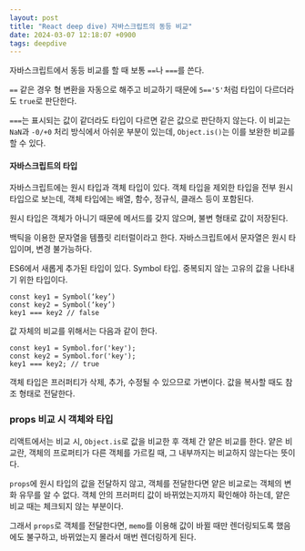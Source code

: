 ```yaml
---
layout: post
title: "React deep dive) 자바스크립트의 동등 비교"
date: 2024-03-07 12:18:07 +0900
tags: deepdive
---
```


자바스크립트에서 동등 비교를 할 때 보통 `==`나 `===`를 쓴다.

`==` 같은 경우 형 변환을 자동으로 해주고 비교하기 때문에 `5=='5'`처럼 타입이 다르더라도 `true`로 판단한다.

`===`는 표시되는 값이 같더라도 타입이 다르면 같은 값으로 판단하지 않는다. 이 비교는 `NaN`과 `-0/+0` 처리 방식에서 아쉬운 부분이 있는데, `Object.is()`는 이를 보완한 비교를 할 수 있다.

#### 자바스크립트의 타입

자바스크립트에는 원시 타입과 객체 타입이 있다. 객체 타입을 제외한 타입을 전부 원시 타입으로 보는데, 객체 타입에는 배열, 함수, 정규식, 클래스 등이 포함된다.

원시 타입은 객체가 아니기 때문에 메서드를 갖지 않으며, 불변 형태로 값이 저장된다.

백틱을 이용한 문자열을 템플릿 리터럴이라고 한다. 자바스크립트에서 문자열은 원시 타입이며, 변경 불가능하다.

ES6에서 새롭게 추가된 타입이 있다. Symbol 타입. 중복되지 않는 고유의 값을 나타내기 위한 타입이다.

```
const key1 = Symbol(‘key’)
const key2 = Symbol(‘key’)
key1 === key2 // false
```

값 자체의 비교를 위해서는 다음과 같이 한다.

```
const key1 = Symbol.for('key');
const key2 = Symbol.for('key');
key1 === key2; // true
```

객체 타입은 프러퍼티가 삭제, 추가, 수정될 수 있으므로 가변이다. 값을 복사할 때도 참조 형태로 전달한다.

### props 비교 시 객체와 타입

리액트에서는 비교 시, `Object.is`로 값을 비교한 후 객체 간 얕은 비교를 한다. 얕은 비교란, 객체의 프로퍼티가 다른 객체를 가르킬 때, 그 내부까지는 비교하지 않는다는 뜻이다.

`props`에 원시 타입의 값을 전달하지 않고, 객체를 전달한다면 얕은 비교로는 객체의 변화 유무를 알 수 없다. 객체 안의 프러퍼티 값이 바뀌었는지까지 확인해야 하는데, 얕은 비교 때는 체크되지 않는 부분이다.

그래서 `props`로 객체를 전달한다면, `memo`를 이용해 값이 바뀔 때만 렌더링되도록 했음에도 불구하고, 바뀌었는지 몰라서 매번 렌더링하게 된다.
